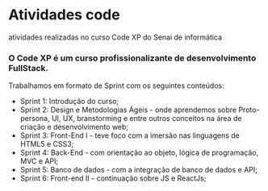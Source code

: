 # Atividades code
atividades realizadas no curso Code XP do Senai de informática

### O Code XP é um curso profissionalizante de desenvolvimento FullStack.
 
Trabalhamos em formato de Sprint com os seguintes conteúdos:
- Sprint 1: Introdução do curso;
- Sprint 2: Design e Metodologias Ágeis - onde aprendemos sobre Proto-persona, UI, UX, branstorming e entre outros conceitos na área de criação e desenvolvimento web;
- Sprint 3: Front-End I - teve foco com a imersão nas linguagens de HTML5 e CSS3;
- Sprint 4: Back-End - com orientação ao objeto, lógica de programação, MVC e API;
- Sprint 5: Banco de dados - com a integração de banco de dados e API;
- Sprint 6: Front-end II - continuação sobre JS e ReactJs;

